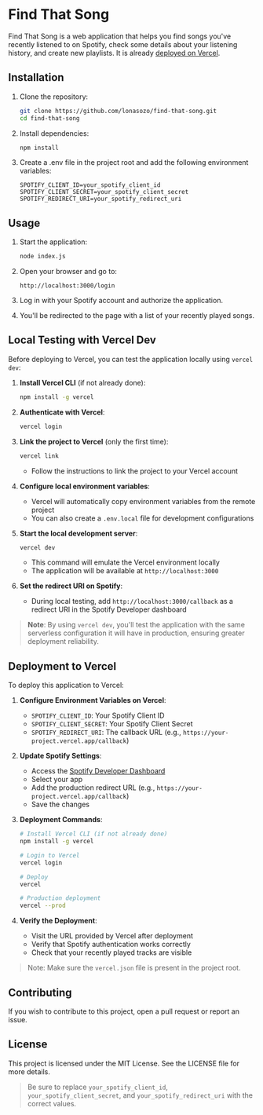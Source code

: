 # Find That Song

Find That Song is a web application that helps you find songs you've recently listened to on Spotify, check some details about your listening history, and create new playlists.
It is already [deployed on Vercel](https://find-that-song.vercel.app/).

## Installation

1. Clone the repository:
   ```bash
   git clone https://github.com/lonasozo/find-that-song.git
   cd find-that-song
   ```

2. Install dependencies:
   ```bash
   npm install
   ```

3. Create a .env file in the project root and add the following environment variables:
   ```
   SPOTIFY_CLIENT_ID=your_spotify_client_id
   SPOTIFY_CLIENT_SECRET=your_spotify_client_secret
   SPOTIFY_REDIRECT_URI=your_spotify_redirect_uri
   ```

## Usage

1. Start the application:
   ```bash
   node index.js
   ```

2. Open your browser and go to:
   ```
   http://localhost:3000/login
   ```

3. Log in with your Spotify account and authorize the application.

4. You'll be redirected to the page with a list of your recently played songs.

## Local Testing with Vercel Dev

Before deploying to Vercel, you can test the application locally using `vercel dev`:

1. **Install Vercel CLI** (if not already done):
   ```bash
   npm install -g vercel
   ```

2. **Authenticate with Vercel**:
   ```bash
   vercel login
   ```

3. **Link the project to Vercel** (only the first time):
   ```bash
   vercel link
   ```
   - Follow the instructions to link the project to your Vercel account

4. **Configure local environment variables**:
   - Vercel will automatically copy environment variables from the remote project
   - You can also create a `.env.local` file for development configurations

5. **Start the local development server**:
   ```bash
   vercel dev
   ```
   - This command will emulate the Vercel environment locally
   - The application will be available at `http://localhost:3000`

6. **Set the redirect URI on Spotify**:
   - During local testing, add `http://localhost:3000/callback` as a redirect URI in the Spotify Developer dashboard

> **Note**: By using `vercel dev`, you'll test the application with the same serverless configuration it will have in production, ensuring greater deployment reliability.

## Deployment to Vercel

To deploy this application to Vercel:

1. **Configure Environment Variables on Vercel**:
   - `SPOTIFY_CLIENT_ID`: Your Spotify Client ID
   - `SPOTIFY_CLIENT_SECRET`: Your Spotify Client Secret
   - `SPOTIFY_REDIRECT_URI`: The callback URL (e.g., `https://your-project.vercel.app/callback`)

2. **Update Spotify Settings**:
   - Access the [Spotify Developer Dashboard](https://developer.spotify.com/dashboard/)
   - Select your app
   - Add the production redirect URL (e.g., `https://your-project.vercel.app/callback`)
   - Save the changes

3. **Deployment Commands**:
   ```bash
   # Install Vercel CLI (if not already done)
   npm install -g vercel
   
   # Login to Vercel
   vercel login
   
   # Deploy
   vercel
   
   # Production deployment
   vercel --prod
   ```

4. **Verify the Deployment**:
   - Visit the URL provided by Vercel after deployment
   - Verify that Spotify authentication works correctly
   - Check that your recently played tracks are visible

> Note: Make sure the `vercel.json` file is present in the project root.

## Contributing

If you wish to contribute to this project, open a pull request or report an issue.

## License

This project is licensed under the MIT License. See the LICENSE file for more details.

> Be sure to replace `your_spotify_client_id`, `your_spotify_client_secret`, and `your_spotify_redirect_uri` with the correct values.